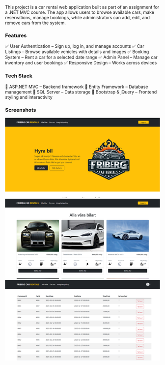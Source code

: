 This project is a car rental web application built as part of an assignment for a .NET MVC course. The app allows users to browse available cars, make reservations, manage bookings, while administrators can add, edit, and remove cars from the system.

### Features

✅ User Authentication – Sign up, log in, and manage accounts
✅ Car Listings – Browse available vehicles with details and images
✅ Booking System – Rent a car for a selected date range
✅ Admin Panel – Manage car inventory and user bookings
✅ Responsive Design – Works across devices


### Tech Stack

🔹 ASP.NET MVC – Backend framework
🔹 Entity Framework – Database management
🔹 SQL Server – Data storage
🔹 Bootstrap & jQuery – Frontend styling and interactivity


### Screenshots

![Screenshot](https://github.com/AllanCrepin/CarRentals/blob/master/Screenshot%202025-02-13%20144122.png)
![Screenshot](https://github.com/AllanCrepin/CarRentals/blob/master/Screenshot%202025-02-13%20142923.png)
![Screenshot](https://github.com/AllanCrepin/CarRentals/blob/master/Screenshot%202025-02-13%20144232.png)


